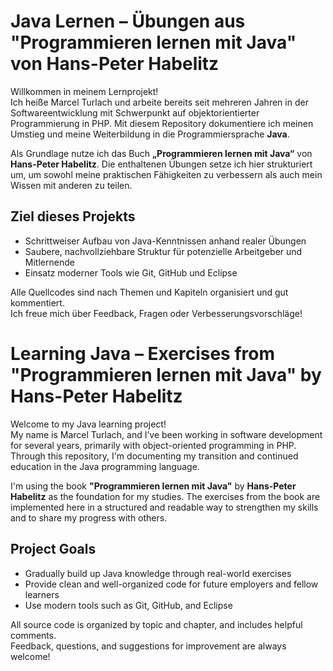 # Java Lernen – Übungen aus "Programmieren lernen mit Java" von Hans-Peter Habelitz

Willkommen in meinem Lernprojekt!  
Ich heiße Marcel Turlach und arbeite bereits seit mehreren Jahren in der Softwareentwicklung mit Schwerpunkt auf objektorientierter Programmierung in PHP. Mit diesem Repository dokumentiere ich meinen Umstieg und meine Weiterbildung in die Programmiersprache **Java**.

Als Grundlage nutze ich das Buch **„Programmieren lernen mit Java“** von **Hans-Peter Habelitz**. Die enthaltenen Übungen setze ich hier strukturiert um, um sowohl meine praktischen Fähigkeiten zu verbessern als auch mein Wissen mit anderen zu teilen.

## Ziel dieses Projekts

- Schrittweiser Aufbau von Java-Kenntnissen anhand realer Übungen
- Saubere, nachvollziehbare Struktur für potenzielle Arbeitgeber und Mitlernende
- Einsatz moderner Tools wie Git, GitHub und Eclipse

Alle Quellcodes sind nach Themen und Kapiteln organisiert und gut kommentiert.  
Ich freue mich über Feedback, Fragen oder Verbesserungsvorschläge!




# Learning Java – Exercises from "Programmieren lernen mit Java" by Hans-Peter Habelitz

Welcome to my Java learning project!  
My name is Marcel Turlach, and I’ve been working in software development for several years, primarily with object-oriented programming in PHP. Through this repository, I'm documenting my transition and continued education in the Java programming language.

I'm using the book **"Programmieren lernen mit Java"** by **Hans-Peter Habelitz** as the foundation for my studies. The exercises from the book are implemented here in a structured and readable way to strengthen my skills and to share my progress with others.

## Project Goals

- Gradually build up Java knowledge through real-world exercises
- Provide clean and well-organized code for future employers and fellow learners
- Use modern tools such as Git, GitHub, and Eclipse

All source code is organized by topic and chapter, and includes helpful comments.  
Feedback, questions, and suggestions for improvement are always welcome!
